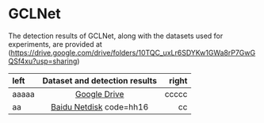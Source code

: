# GCLNet
The detection results of GCLNet, along with the datasets used for experiments, are provided at (https://drive.google.com/drive/folders/10TQC_uxLr6SDYKw1GWa8rP7GwGQSf4xu?usp=sharing)


| left | Dataset and detection results | right |  
| :--- | :---: | ---: |  
| aaaaa | [Google Drive](https://drive.google.com/drive/folders/10TQC_uxLr6SDYKw1GWa8rP7GwGQSf4xu?usp=sharing) | ccccc |  
| aa | [Baidu Netdisk](https://pan.baidu.com/s/1EuD5E_oQaykfz3Zf4FYYyA) code=hh16 | cc |  

